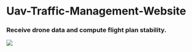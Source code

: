# Uav-Traffic-Management-Website

### Receive drone data and compute flight plan stability.
![]((https://i.imgur.com/wye9f9J.gif))
